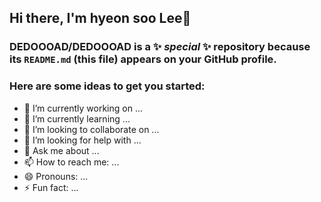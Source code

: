 ## Hi there, I'm hyeon soo Lee👋


### **DEDOOOAD/DEDOOOAD** is a ✨ _special_ ✨ repository because its `README.md` (this file) appears on your GitHub profile.

### **Here are some ideas to get you started:**

- 🔭 I’m currently working on ...
- 🌱 I’m currently learning ...
- 👯 I’m looking to collaborate on ...
- 🤔 I’m looking for help with ...
- 💬 Ask me about ...
- 📫 How to reach me: ...
- 😄 Pronouns: ...
- ⚡ Fun fact: ...

